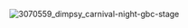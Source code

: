 ![3070559_dimpsy_carnival-night-gbc-stage](https://github.com/user-attachments/assets/2d363cb7-03de-4c39-9832-875c92c0bd44)
